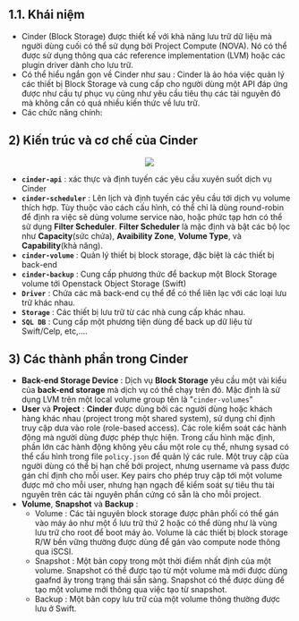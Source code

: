 ## 1.1. Khái niệm

- Cinder (Block Storage) được thiết kế với khả năng lưu trữ dữ liệu mà người dùng cuối có thể sử dụng bởi Project Compute (NOVA). Nó có thể được sử dụng thông qua các reference implementation (LVM) hoặc các plugin driver dành cho lưu trữ.
- Có thể hiểu ngắn gọn về Cinder như sau : Cinder là ảo hóa việc quản lý các thiết bị Block Storage và cung cấp cho người dùng một API đáp ứng được như cầu tự phục vụ cũng như yêu cầu tiêu thụ các tài nguyên đó mà không cần có quá nhiều kiến thức về lưu trữ.
- Các chức năng chính:
## **2) Kiến trúc và cơ chế của Cinder**

<p align=center><img src=https://i.imgur.com/OG5Sx2F.png></p>

- **`cinder-api`** : xác thực và định tuyến các yêu cầu xuyên suốt dịch vụ Cinder
- **`cinder-scheduler`** : Lên lịch và định tuyến các yêu cầu tới dịch vụ volume thích hợp. Tùy thuộc vào cách cấu hình, có thể chỉ là dùng round-robin để định ra việc sẽ dùng volume service nào, hoặc phức tạp hơn có thể sử dụng **Filter Scheduler**. **Filter Scheduler** là mặc định và bật các bộ lọc như **Capacity**(sức chứa), **Avaibility Zone**, **Volume Type**, và **Capability**(khả năng).
- **`cinder-volume`** : Quản lý thiết bị block storage, đặc biệt là các thiết bị back-end
- **`cinder-backup`** : Cung cấp phương thức để backup một Block Storage volume tới Openstack Object Storage (Swift)
- **`Driver`** : Chứa các mã back-end cụ thể để có thể liên lạc với các loại lưu trữ khác nhau.
- **`Storage`** : Các thiết bị lưu trữ từ các nhà cung cấp khác nhau.
- **`SQL DB`** : Cung cấp một phương tiện dùng để back up dữ liệu từ Swift/Celp, etc,....
## **3) Các thành phần trong Cinder**
- **Back-end Storage Device** : Dịch vụ **Block Storage** yêu cầu một vài kiểu của **back-end storage** mà dịch vụ có thể chạy trên đó. Mặc định là sử dụng LVM trên một local volume group tên là "`cinder-volumes`"
- **User** và **Project** : **Cinder** được dùng bởi các người dùng hoặc khách hàng khác nhau (project trong một shared system), sử dụng chỉ định truy cập dưa vào role (role-based access). Các role kiểm soát các hành động mà người dùng được phép thực hiện. Trong cấu hình mặc định, phần lớn các hành động không yêu cầu một role cụ thể, nhưng sysad có thể cấu hình trong file `policy.json` để quản lý các rule. Một truy cập của người dùng có thể bị hạn chế bởi project, nhưng username và pass được gán chỉ định cho mỗi user. Key pairs cho phép truy cập tới một volume được mở cho mỗi user, nhưng hạn ngạch để kiểm soát sự tiêu thu tài nguyên trên các tài nguyên phần cứng có sẵn là cho mỗi project.
- **Volume**, **Snapshot** và **Backup** :
    - Volume : Các tài nguyên block storage được phân phối có thể gán vào máy ảo như một ổ lưu trữ thứ 2 hoặc có thể dùng như là vùng lưu trữ cho root để boot máy ảo. Volume là các thiết bị block storage R/W bền vững thường được dùng để gán vào compute node thông qua iSCSI.
    - Snapshot : Một bản copy trong một thời điểm nhất định của một volume. Snapshot có thể được tạo từ một volume mà mới được dùng gaafnd ây trong trạng thái sẵn sàng. Snapshot có thể được dùng để tạo một volume mới thông qua việc tạo từ snapshot.
    - Backup : Một bản copy lưu trữ của một volume thông thường được lưu ở Swift.
